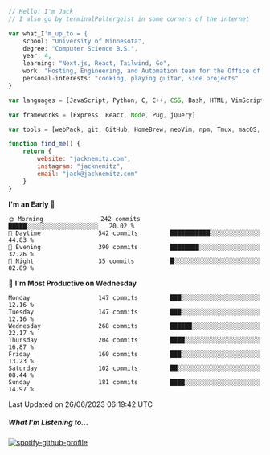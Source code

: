 ```javascript
// Hello! I'm Jack
// I also go by terminalPoltergeist in some corners of the internet

var what_I'm_up_to = {
    school: "University of Minnesota",
    degree: "Computer Science B.S.",
    year: 4,
    learning: "Next.js, React, Tailwind, Go",
    work: "Hosting, Engineering, and Automation team for the Office of Information Technology at UMN",
    personal-interests: "cooking, playing guitar, side projects"
}

var languages = [JavaScript, Python, C, C++, CSS, Bash, HTML, VimScript]

var frameworks = [Express, React, Node, Pug, jQuery]

var tools = [webPack, git, GitHub, HomeBrew, neoVim, npm, Tmux, macOS, Ubuntu, Docker, Nginx]

function find_me() {
    return {
        website: "jacknemitz.com",
        instagram: "jacknemitz",
        email: "jack@jacknemitz.com"
    }
}
```

<!--START_SECTION:waka-->
**I'm an Early 🐤** 

```text
🌞 Morning                242 commits         █████░░░░░░░░░░░░░░░░░░░░   20.02 % 
🌆 Daytime                542 commits         ███████████░░░░░░░░░░░░░░   44.83 % 
🌃 Evening                390 commits         ████████░░░░░░░░░░░░░░░░░   32.26 % 
🌙 Night                  35 commits          █░░░░░░░░░░░░░░░░░░░░░░░░   02.89 % 
```
📅 **I'm Most Productive on Wednesday** 

```text
Monday                   147 commits         ███░░░░░░░░░░░░░░░░░░░░░░   12.16 % 
Tuesday                  147 commits         ███░░░░░░░░░░░░░░░░░░░░░░   12.16 % 
Wednesday                268 commits         ██████░░░░░░░░░░░░░░░░░░░   22.17 % 
Thursday                 204 commits         ████░░░░░░░░░░░░░░░░░░░░░   16.87 % 
Friday                   160 commits         ███░░░░░░░░░░░░░░░░░░░░░░   13.23 % 
Saturday                 102 commits         ██░░░░░░░░░░░░░░░░░░░░░░░   08.44 % 
Sunday                   181 commits         ████░░░░░░░░░░░░░░░░░░░░░   14.97 % 
```



 Last Updated on 26/06/2023 06:19:42 UTC
<!--END_SECTION:waka-->

##### What I'm Listening to...

[![spotify-github-profile](https://spotify-github-profile.vercel.app/api/view?uid=jack.nemitz&cover_image=true&show_offline=true&bar_color=53b14f&bar_color_cover=false&background_color=121212FF)](https://spotify-github-profile.vercel.app/api/view?uid=jack.nemitz&redirect=true)

